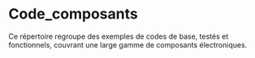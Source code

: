 # Code_composants
Ce répertoire regroupe des exemples de codes de base, testés et fonctionnels, couvrant une large gamme de composants électroniques.
